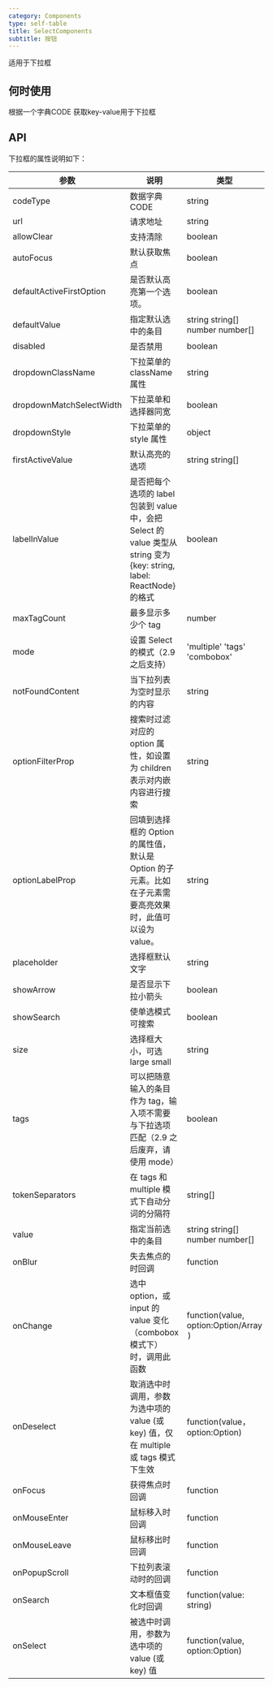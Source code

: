 ```yaml
---
category: Components
type: self-table
title: SelectComponents
subtitle: 按钮
---
```


适用于下拉框

## 何时使用

根据一个字典CODE 获取key-value用于下拉框

##    API

下拉框的属性说明如下：


| 参数 | 说明 | 类型 | 默认值 |
| --- | --- | --- | --- |
| codeType | 数据字典CODE | string | -|
| url | 请求地址 | string | -|
| allowClear | 	支持清除 | 	boolean	| false|
| autoFocus | 默认获取焦点 | boolean |	false|
| defaultActiveFirstOption | 	是否默认高亮第一个选项。| 	boolean	| true|
| defaultValue | 	指定默认选中的条目 | string string[] number number[] | 	-|
| disabled | 	是否禁用| boolean | false|
| dropdownClassName	| 下拉菜单的 className 属性	| string	| -|
| dropdownMatchSelectWidth	| 下拉菜单和选择器同宽	| boolean	| true|
| dropdownStyle	| 下拉菜单的 style 属性	| object	| -|
| firstActiveValue	| 默认高亮的选项	| string string[]	| -|
| labelInValue	| 是否把每个选项的 label 包装到 value 中，会把 Select 的 value 类型从 string 变为 {key: string, label: ReactNode} 的格式	| boolean	| false|
| maxTagCount  |最多显示多少个 tag	| number	| -|
| mode	| 设置 Select 的模式（2.9 之后支持）	| 'multiple'  'tags'  'combobox' |	-|
| notFoundContent	| 当下拉列表为空时显示的内容	| string	| 'Not Found'|
| optionFilterProp	| 搜索时过滤对应的 option 属性，如设置为 children 表示对内嵌内容进行搜索	| string	| value|
| optionLabelProp	| 回填到选择框的 Option 的属性值，默认是 Option 的子元素。比如在子元素需要高亮效果时，此值可以设为 value。	| string	| children （combobox 模式下为 value）|
| placeholder	| 选择框默认文字	| string	| -|
| showArrow	| 是否显示下拉小箭头	| boolean	| true|
| showSearch	| 使单选模式可搜索	| boolean	| false|
| size	| 选择框大小，可选 large small	| string	| default|
| tags	| 可以把随意输入的条目作为 tag，输入项不需要与下拉选项匹配（2.9 之后废弃，请使用 mode） |	boolean	| false|
| tokenSeparators	| 在 tags 和 multiple 模式下自动分词的分隔符 |	string[]	|
| value	| 指定当前选中的条目	| string string[] number number[]	| -|
| onBlur	| 失去焦点的时回调	| function	| -|
| onChange	| 选中 option，或 input 的 value 变化（combobox 模式下）时，调用此函数	| function(value, option:Option/Array<Option>)	| -|
| onDeselect	| 取消选中时调用，参数为选中项的 value (或 key) 值，仅在 multiple 或 tags 模式下生效	| function(value，option:Option)	| -|
| onFocus	| 获得焦点时回调	| function	| -|
| onMouseEnter	| 鼠标移入时回调	| function	| -|
| onMouseLeave	| 鼠标移出时回调	| function	| -|
| onPopupScroll	| 下拉列表滚动时的回调	| function	| -|
| onSearch	| 文本框值变化时回调	| function(value: string)	|
| onSelect	| 被选中时调用，参数为选中项的 value (或 key) 值	| function(value, option:Option)	| -|